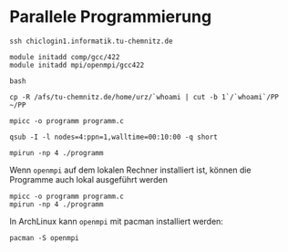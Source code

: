 # Parallele Programmierung

	ssh chiclogin1.informatik.tu-chemnitz.de
	
	module initadd comp/gcc/422
	module initadd mpi/openmpi/gcc422
	
	bash
	
	cp -R /afs/tu-chemnitz.de/home/urz/`whoami | cut -b 1`/`whoami`/PP ~/PP
	
	mpicc -o programm programm.c
	
	qsub -I -l nodes=4:ppn=1,walltime=00:10:00 -q short
	
	mpirun -np 4 ./programm


Wenn `openmpi` auf dem lokalen Rechner installiert ist, können die Programme auch lokal ausgeführt werden

	mpicc -o programm programm.c
	mpirun -np 4 ./programm
	
In ArchLinux kann `openmpi` mit pacman installiert werden:

	pacman -S openmpi
